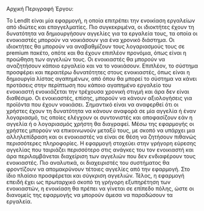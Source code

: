 Αρχική Περιγραφή Έργου:

Το LendIt είναι μία εφαρμογή, η οποία επιτρέπει την ενοικίαση εργαλείων από ιδιώτες και επαγγελματίες. Πιο συγκεκριμένα, οι ιδιοκτήτες έχουν τη δυνατότητα να δημιουργήσουν αγγελίες για τα εργαλεία τους, τα οποία οι ενοικιαστές μπορούν να νοικιάσουν για ένα χρονικό διάστημα.
Οι ιδιοκτήτες θα μπορούν να αναβαθμίζουν τους λογαριασμούς τους σε premium πακέτο, οπότε και θα έχουν επιπλέον προνόμια, όπως είναι η προώθηση των αγγελιών τους. Οι ενοικιαστές θα μπορούν να αναζητήσουν κάποιο εργαλείο και να το νοικιάσουν. Επιπλέον, το σύστημα προσφέρει και περαιτέρω δυνατότητες στους ενοικιαστές, όπως είναι η δημιουργία λίστας αγαπημένων, από όπου θα μπορεί το σύστημα να κάνει προτάσεις στην περίπτωση που κάποιο αγαπημένο εργαλείο του ενοικιαστή ενοικιάζεται την τρέχουσα χρονική στιγμή και άρα δεν είναι διαθέσιμο. Οι ενοικιαστές, επίσης,  μπορούν να κάνουν αξιολογήσεις για προϊόντα που έχουν νοικιάσει. Σημαντικό είναι να αναφερθεί ότι οι χρήστες έχουν τη δυνατότητα να κάνουν αναφορά σε μία αγγελία ή έναν λογαριασμό, τις οποίες ελέγχουν οι συντονιστές και αποφασίζουν εάν η αγγελία ή ο λογαριασμός χρήστη θα διαγραφεί. Μέσω της εφαρμογής οι χρήστες μπορούν να επικοινωνούν μεταξύ τους, με σκοπό να υπάρχει μια αλληλεπίδραση και οι ενοικιαστές να είναι σε θέση να ζητήσουν πιθανώς περισσότερες πληροφορίες.
Η εφαρμογή στοχεύει στην γρήγορη εύρεσης αγγελίας που ταιριάζει περισσότερο στις ανάγκες του τον ενοικιαστή και άρα περιλαμβάνεται διαχείριση των αγγελιών που δεν ενδιαφέρουν τους ενοικιαστές. Πιο αναλυτικά, οι διαχειριστές του συστήματος θα φροντίζουν να απομακρύνουν τέτοιες αγγελίες από την εφαρμογή. Στο ίδιο πλαίσιο προσφέρεται και σύγκριση αγγελιών. Τέλος, η εφαρμογή επειδή έχει ως πρωταρχικό σκοπό τη γρήγορη εξυπηρέτηση των ενοικιαστών, η ενοικίαση θα πρέπει να γίνεται σε επίπεδο πόλης, ώστε οι διανομείς της εφαρμογής να μπορούν άμεσα να παραδώσουν τα εργαλεία.